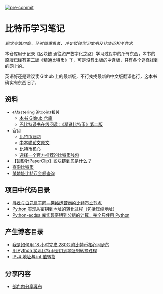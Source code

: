 [![pre-commit](https://img.shields.io/badge/pre--commit-enabled-brightgreen?logo=pre-commit&logoColor=white)](https://github.com/pre-commit/pre-commit)

比特币学习笔记
============

*现学完第四章，经过慎重思考，决定暂停学习本书及比特币相关技术*

本仓库用于记录《区块链 通往资产数字化之路》学习过程中的所有东西，本书的原版已经有第二版《精通比特币》了，可是没有出版的中译版，只有各个途径找到的网上的。

英语好还是建议读 Github 上的最新版，不行找找最新的中文版翻译也行，这本书确实有东西旧了。

## 资料

- 《Mastering Bitcoin》相关
    - [本书 Github 仓库](https://github.com/bitcoinbook/bitcoinbook)
    - [巴比特读书在线阅读：《精通比特币》第二版](https://book.8btc.com/books/6/masterbitcoin2cn/_book/)
- 官网
    - [比特币官网](https://bitcoin.org/zh_CN/)
    - [中本聪论文原文](https://bitcoin.org/bitcoin.pdf)
    - [比特币核心](https://bitcoin.org/zh_CN/download)
    - [选择一个官方推荐的比特币钱包](https://bitcoin.org/zh_CN/choose-your-wallet?)
- [【回形针PaperClip】区块链到底是什么？](https://www.bilibili.com/video/BV1oJ411E7Lg?from=search&seid=13167119500272555320)
- [查询比特币](https://www.blockchain.com/)
- [某地址比特币金额查询](https://blockchain.info/unspendt?active=)

## 项目中代码目录

- [寻找与自己属于同一网络运营商的比特币全节点](./find_same_isp_nodes/find_same_isp_ips.py)
- [Python 实现从密钥到地址的转化过程（包括压缩地址）](./bit-gen-key.py)
- [Python-ecdsa 库实现密钥到公钥的计算，完全只使用 Python](./bit-ecdsa.py)

## 产生博客目录

- [我是如何用 18 小时完成 280G 的比特币核心同步的](https://blog.csdn.net/lnotime/article/details/105506483)
- [用 Python 实现比特币密钥到地址的转换过程](https://blog.csdn.net/lnotime/article/details/105511665)
- [IPv4 地址与 int 值转换](https://blog.csdn.net/lnotime/article/details/105499855)

## 分享内容

- [部门内分享幕布](./区块链分享.html)
